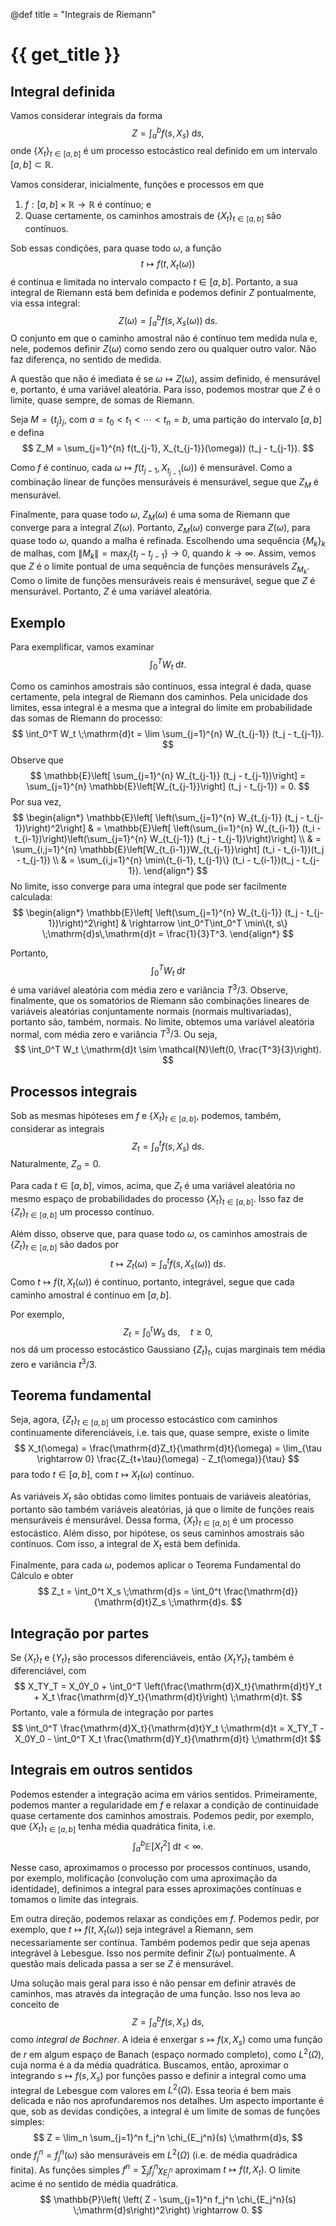 @def title = "Integrais de Riemann"

# {{ get_title }}

## Integral definida

Vamos considerar integrais da forma
$$
Z = \int_a^b f(s, X_s) \;\mathrm{d}s,
$$
onde $\{X_t\}_{t \in [a, b]}$ é um processo estocástico real definido em um intervalo $[a, b]\subset \mathbb{R}.$

Vamos considerar, inicialmente, funções e processos em que

1. $f:[a, b]\times \mathbb{R} \rightarrow \mathbb{R}$ é contínuo; e
2. Quase certamente, os caminhos amostrais de $\{X_t\}_{t\in [a,b]}$ são contínuos.

Sob essas condições, para quase todo $\omega,$ a função
$$
t \mapsto f(t, X_t(\omega))
$$
é contínua e limitada no intervalo compacto $t\in [a, b].$ Portanto, a sua integral de Riemann está bem definida e podemos definir $Z$ pontualmente, via essa integral:
$$
Z(\omega) = \int_a^b f(s, X_s(\omega)) \;\mathrm{d}s.
$$
O conjunto em que o caminho amostral não é contínuo tem medida nula e, nele, podemos definir $Z(\omega)$ como sendo zero ou qualquer outro valor. Não faz diferença, no sentido de medida.

A questão que não é imediata é se $\omega \mapsto Z(\omega),$ assim definido, é mensurável e, portanto, é uma variável aleatória. Para isso, podemos mostrar que $Z$ é o limite, quase sempre, de somas de Riemann.

Seja $M = \{t_j\}_j,$ com $a = t_0 < t_1 < \cdots < t_n = b,$ uma partição do intervalo $[a, b]$ e defina
$$
Z_M = \sum_{j=1}^{n} f(t_{j-1}, X_{t_{j-1}}(\omega)) (t_j - t_{j-1}).
$$

Como $f$ é contínuo, cada $\omega \mapsto f(t_{j-1}, X_{t_{j-1}}(\omega))$ é mensurável. Como a combinação linear de funções mensuráveis é mensurável, segue que $Z_M$ é mensurável. 

Finalmente, para quase todo $\omega,$ $Z_M(\omega)$ é uma soma de Riemann que converge para a integral $Z(\omega).$ Portanto, $Z_M(\omega)$ converge para $Z(\omega),$ para quase todo $\omega,$ quando a malha é refinada. Escolhendo uma sequência $\{M_k\}_k$ de malhas, com $\|M_k\| = \max_j\{t_j - t_{j-1}\} \rightarrow 0,$ quando $k\rightarrow \infty.$ Assim, vemos que $Z$ é o limite pontual de uma sequência de funções mensurávels $Z_{M_k}.$ Como o limite de funções mensuráveis reais é mensurável, segue que $Z$ é mensurável. Portanto, $Z$ é uma variável aleatória.

## Exemplo

Para exemplificar, vamos examinar
$$
\int_0^T W_t \;\mathrm{d}t.
$$

Como os caminhos amostrais são contínuos, essa integral é dada, quase certamente, pela integral de Riemann dos caminhos. Pela unicidade dos limites, essa integral é a mesma que a integral do limite em probabilidade das somas de Riemann do processo:
$$
\int_0^T W_t \;\mathrm{d}t = \lim \sum_{j=1}^{n} W_{t_{j-1}} (t_j - t_{j-1}).
$$
Observe que
$$
\mathbb{E}\left[ \sum_{j=1}^{n} W_{t_{j-1}} (t_j - t_{j-1})\right] = \sum_{j=1}^{n} \mathbb{E}\left[W_{t_{j-1}}\right] (t_j - t_{j-1}) = 0.
$$
Por sua vez,
$$
\begin{align*}
\mathbb{E}\left[ \left(\sum_{j=1}^{n} W_{t_{j-1}} (t_j - t_{j-1})\right)^2\right] & = \mathbb{E}\left[ \left(\sum_{i=1}^{n} W_{t_{i-1}} (t_i - t_{i-1})\right)\left(\sum_{j=1}^{n} W_{t_{j-1}} (t_j - t_{j-1})\right)\right] \\
& = \sum_{i,j=1}^{n} \mathbb{E}\left[W_{t_{i-1}}W_{t_{j-1}}\right] (t_i - t_{i-1})(t_j - t_{j-1}) \\
& = \sum_{i,j=1}^{n} \min\{t_{i-1}, t_{j-1}\} (t_i - t_{i-1})(t_j - t_{j-1}).
\end{align*}
$$
No limite, isso converge para uma integral que pode ser facilmente calculada:
$$
\begin{align*}
\mathbb{E}\left[ \left(\sum_{j=1}^{n} W_{t_{j-1}} (t_j - t_{j-1})\right)^2\right] & \rightarrow \int_0^T\int_0^T \min\{t, s\} \;\mathrm{d}s\,\mathrm{d}t = \frac{1}{3}T^3.
\end{align*}
$$

Portanto,
$$
\int_0^T W_t \;\mathrm{d}t
$$
é uma variável aleatória com média zero e variância $T^3/3.$ Observe, finalmente, que os somatórios de Riemann são combinações lineares de variáveis aleatórias conjuntamente normais (normais multivariadas), portanto são, também, normais. No limite, obtemos uma variável aleatória normal, com média zero e variância $T^3/3.$ Ou seja,
$$
\int_0^T W_t \;\mathrm{d}t \sim \mathcal{N}\left(0, \frac{T^3}{3}\right).
$$

## Processos integrais

Sob as mesmas hipóteses em $f$ e $\{X_t\}_{t\in [a, b]},$ podemos, também, considerar as integrais
$$
Z_t = \int_a^t f(s, X_s) \;\mathrm{d}s.
$$
Naturalmente, $Z_a = 0.$

Para cada $t \in [a, b],$ vimos, acima, que $Z_t$ é uma variável aleatória no mesmo espaço de probabilidades do processo $\{X_t\}_{t\in [a, b]}.$ Isso faz de $\{Z_t\}_{t\in [a, b]}$ um processo contínuo.

Além disso, observe que, para quase todo $\omega,$ os caminhos amostrais de $\{Z_t\}_{t\in [a, b]}$ são dados por
$$
t \mapsto Z_t(\omega) = \int_a^t f(s, X_s(\omega)) \;\mathrm{d}s.
$$
Como $t \mapsto f(t, X_t(\omega))$ é contínuo, portanto, integrável, segue que cada caminho amostral é contínuo em $[a, b].$

Por exemplo,
$$
Z_t = \int_0^t W_s \;\mathrm{d}s, \quad t \geq 0,
$$
nos dá um processo estocástico Gaussiano $\{Z_t\}_t,$ cujas marginais tem média zero e variância $t^3/3.$

## Teorema fundamental

Seja, agora, $\{Z_t\}_{t\in [a,b]}$ um processo estocástico com caminhos continuamente diferenciáveis, i.e. tais que, quase sempre, existe o limite
$$
X_t(\omega) = \frac{\mathrm{d}Z_t}{\mathrm{d}t}(\omega) = \lim_{\tau \rightarrow 0} \frac{Z_{t+\tau}(\omega) - Z_t(\omega)}{\tau}
$$
para todo $t\in [a, b],$ com $t \mapsto X_t(\omega)$ contínuo.

As variáveis $X_t$ são obtidas como limites pontuais de variáveis aleatórias, portanto são também variáveis aleatórias, já que o limite de funções reais mensuráveis é mensurável. Dessa forma, $\{X_t\}_{t\in [a, b]}$ é um processo estocástico. Além disso, por hipótese, os seus caminhos amostrais são contínuos. Com isso, a integral de $X_t$ está bem definida.

Finalmente, para cada $\omega,$ podemos aplicar o Teorema Fundamental do Cálculo e obter
$$
Z_t = \int_0^t X_s \;\mathrm{d}s = \int_0^t  \frac{\mathrm{d}}{\mathrm{d}t}Z_s \;\mathrm{d}s.
$$

## Integração por partes

Se $\{X_t\}_t$ e $\{Y_t\}_t$ são processos diferenciáveis, então $\{X_tY_t\}_t$ também é diferenciável, com
$$
X_TY_T = X_0Y_0 + \int_0^T \left(\frac{\mathrm{d}X_t}{\mathrm{d}t}Y_t + X_t \frac{\mathrm{d}Y_t}{\mathrm{d}t}\right) \;\mathrm{d}t.
$$
Portanto, vale a fórmula de integração por partes
$$
\int_0^T \frac{\mathrm{d}X_t}{\mathrm{d}t}Y_t \;\mathrm{d}t = X_TY_T - X_0Y_0 - \int_0^T X_t \frac{\mathrm{d}Y_t}{\mathrm{d}t} \;\mathrm{d}t
$$

## Integrais em outros sentidos

Podemos estender a integração acima em vários sentidos. Primeiramente, podemos manter a regularidade em $f$ e relaxar a condição de continuidade quase certamente dos caminhos amostrais. Podemos pedir, por exemplo, que $\{X_t\}_{t \in [a, b]}$ tenha média quadrática finita, i.e.
$$
\int_a^b \mathbb{E}\left[X_t^2\right] \;\mathrm{d}t < \infty.
$$

Nesse caso, aproximamos o processo por processos contínuos, usando, por exemplo, molificação (convolução com uma aproximação da identidade), definimos a integral para esses aproximações contínuas e tomamos o limite das integrais.

Em outra direção, podemos relaxar as condições em $f.$ Podemos pedir, por exemplo, que $t \mapsto f(t, X_t(\omega))$ seja integrável a Riemann, sem necessariamente ser contínua. Também podemos pedir que seja apenas integrável à Lebesgue. Isso nos permite definir $Z(\omega)$ pontualmente. A questão mais delicada passa a ser se $Z$ é mensurável.

Uma solução mais geral para isso é não pensar em definir através de caminhos, mas através da integração de uma função. Isso nos leva ao conceito de 
$$
Z = \int_a^b f(s, X_s) \;\mathrm{d}s,
$$
como *integral de Bochner*. A ideia é enxergar $s \mapsto f(x, X_s)$ como uma função de $r$ em algum espaço de Banach (espaço normado completo), como $L^2(\Omega),$ cuja norma é a da média quadrática. Buscamos, então, aproximar o integrando $s \mapsto f(s, X_s)$ por funções passo e definir a integral como uma integral de Lebesgue com valores em $L^2(\Omega).$ Essa teoria é bem mais delicada e não nos aprofundaremos nos detalhes. Um aspecto importante é que, sob as devidas condições, a integral é um limite de somas de funções simples:
$$
Z = \lim_n \sum_{j=1}^n f_j^n \chi_{E_j^n}(s) \;\mathrm{d}s,
$$
onde $f_j^n = f_j^n(\omega)$ são mensuráveis em $L^2(\Omega)$ (i.e. de média quadrádica finita). As funções simples $f^n = \sum_j f_j^n \chi_{E_j^n}$ aproximam $t \mapsto f(t, X_t).$ O limite acime é no sentido de média quadrática.
$$
\mathbb{P}\left( \left( Z - \sum_{j=1}^n f_j^n \chi_{E_j^n}(s) \;\mathrm{d}s\right)^2\right) \rightarrow 0.
$$
